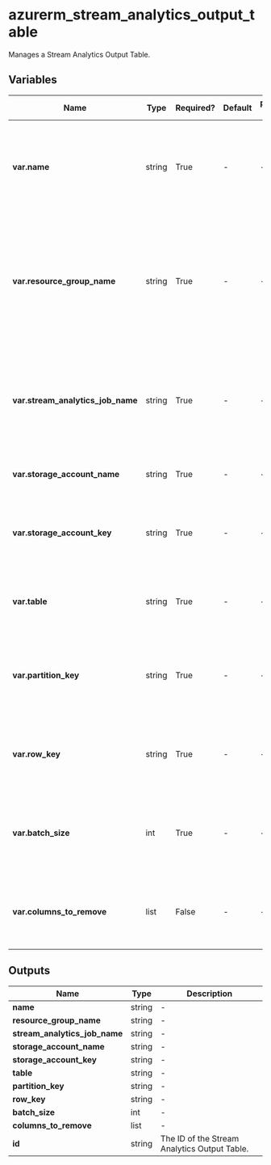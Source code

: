 # azurerm_stream_analytics_output_table

Manages a Stream Analytics Output Table.

## Variables

| Name | Type | Required? | Default  | possible values | Description |
| ---- | ---- | --------- | -------- | ----------- | ----------- |
| **var.name** | string | True | -  |  -  | The name of the Stream Output. Changing this forces a new resource to be created. | 
| **var.resource_group_name** | string | True | -  |  -  | The name of the Resource Group where the Stream Analytics Job exists. Changing this forces a new resource to be created. | 
| **var.stream_analytics_job_name** | string | True | -  |  -  | The name of the Stream Analytics Job. Changing this forces a new resource to be created. | 
| **var.storage_account_name** | string | True | -  |  -  | The name of the Storage Account. | 
| **var.storage_account_key** | string | True | -  |  -  | The Access Key which should be used to connect to this Storage Account. | 
| **var.table** | string | True | -  |  -  | The name of the table where the stream should be output to. | 
| **var.partition_key** | string | True | -  |  -  | The name of the output column that contains the partition key. | 
| **var.row_key** | string | True | -  |  -  | The name of the output column that contains the row key. | 
| **var.batch_size** | int | True | -  |  -  | The number of records for a batch operation. Must be between `1` and `100`. | 
| **var.columns_to_remove** | list | False | -  |  -  | A list of the column names to be removed from output event entities. | 



## Outputs

| Name | Type | Description |
| ---- | ---- | --------- | 
| **name** | string  | - | 
| **resource_group_name** | string  | - | 
| **stream_analytics_job_name** | string  | - | 
| **storage_account_name** | string  | - | 
| **storage_account_key** | string  | - | 
| **table** | string  | - | 
| **partition_key** | string  | - | 
| **row_key** | string  | - | 
| **batch_size** | int  | - | 
| **columns_to_remove** | list  | - | 
| **id** | string  | The ID of the Stream Analytics Output Table. | 